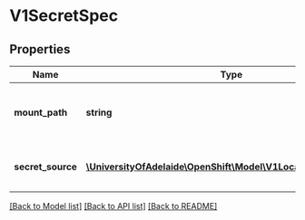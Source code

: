 # V1SecretSpec

## Properties
Name | Type | Description | Notes
------------ | ------------- | ------------- | -------------
**mount_path** | **string** | mountPath is the path at which to mount the secret | 
**secret_source** | [**\UniversityOfAdelaide\OpenShift\Model\V1LocalObjectReference**](V1LocalObjectReference.md) | secretSource is a reference to the secret | 

[[Back to Model list]](../README.md#documentation-for-models) [[Back to API list]](../README.md#documentation-for-api-endpoints) [[Back to README]](../README.md)


